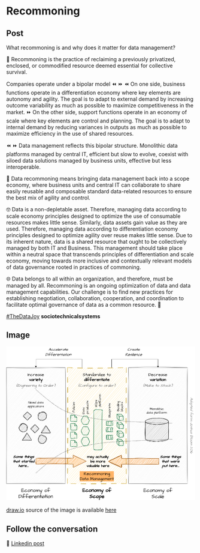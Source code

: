 # Recommoning

## Post

What recommoning is and why does it matter for data management?

📖 Recommoning is the practice of reclaiming a previously privatized, enclosed, or commodified resource deemed essential for collective survival.

Companies operate under a bipolar model ⏪ ⏩ 
⏪ On one side, business functions operate in a differentiation economy where key elements are autonomy and agility. The goal is to adapt to external demand by increasing outcome variability as much as possible to maximize competitiveness in the market. 
⏩ On the other side, support functions operate in an economy of scale where key elements are control and planning. The goal is to adapt to internal demand by reducing variances in outputs as much as possible to maximize efficiency in the use of shared resources. 

⏪ ⏩ Data management reflects this bipolar structure. Monolithic data platforms managed by central IT, efficient but slow to evolve, coexist with siloed data solutions managed by business units, effective but less interoperable. 

🔄 Data recommoning means bringing data management back into a scope economy, where business units and central IT can collaborate to share easily reusable and composable standard data-related resources to ensure the best mix of agility and control. 

🤓 Data is a non-depletable asset. Therefore, managing data according to scale economy principles designed to optimize the use of consumable resources makes little sense. Similarly, data assets gain value as they are used. Therefore, managing data according to differentiation economy principles designed to optimize agility over reuse makes little sense. Due to its inherent nature, data is a shared resource that ought to be collectively managed by both IT and Business. This management should take place within a neutral space that transcends principles of differentiation and scale economy, moving towards more inclusive and contextually relevant models of data governance rooted in practices of commoning.

🌐 Data belongs to all within an organization, and therefore, must be managed by all. Recommoning is an ongoing optimization of data and data management capabilities. Our challenge is to find new practices for establishing negotiation, collaboration, cooperation, and coordination to facilitate optimal governance of data as a common resource. 🤝

[#TheDataJoy](https://www.linkedin.com/feed/hashtag/?keywords=thedatajoy) **sociotechnicalsystems**

## Image

![018-recommoning.png](../images/018-recommoning.png)

[draw.io](https://app.diagrams.net/) source of the image is available [here](../images/018-recommoning.drawio) 

## Follow the conversation

🔵 [Linkedin post](https://www.linkedin.com/posts/andreagioia_thedatajoy-sociotechnicalsystems-activity-7156607806723239938-ALTL)



